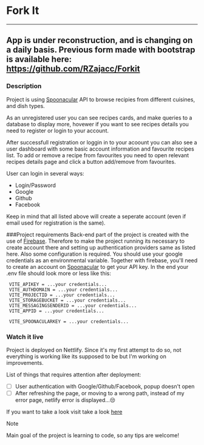 # Fork It

----------------------------------------------------------------------------
App is under reconstruction, and is changing on a daily basis. Previous form
made with bootstrap is available here: https://github.com/RZajacc/Forkit
----------------------------------------------------------------------------

### Description

Project is using [Spoonacular](https://spoonacular.com/) API to browse recipies from different cuisines, and dish types.

As an unregistered user you can see recipes cards, and make queries to a database to display more, hovewer if you want to see recipes details you need to register or login to your account.

After successfull registration or loggin in to your acoount you can also see a user dashboard with some basic account information and favourite recipes list. To add or remove a recipe from favourites you need to open relevant recipes details page and click a button add/remove from favourites.

User can login in several ways:

- Login/Password
- Google
- Github
- Facebook

Keep in mind that all listed above will create a seperate account (even if email used for registration is the same).

###Project requirements
Back-end part of the project is created with the use of [Firebase](https://firebase.google.com/). Therefore to make the project running its necessary to create account there and setting up authentication providers same as listed here. Also some configuration is required. You should use your google credentials as an environmental variable. Together with firebase, you'll need to create an account on [Spoonacular](https://spoonacular.com/) to get your API key. In the end your .env file should look more or less like this:

```
 VITE_APIKEY = ...your credentials...
 VITE_AUTHDOMAIN = ...your credentials...
 VITE_PROJECTID = ...your credentials...
 VITE_STORAGEBUCKET = ...your credentials...
 VITE_MESSAGINGSENDERID = ...your credentials...
 VITE_APPID = ...your credentials...

 VITE_SPOONACULARKEY = ...your credentials...
```

### Watch it live

Project is deployed on Nettlify. Since it's my first attempt to do so, not everything is working like its supposed to be but I'm working on improvements.

List of things that requires attention after deployment:

- [ ] User authentication with Google/Github/Facebook, popup doesn't open
- [ ] After refreshing the page, or moving to a wrong path, instead of my error page, netlify error is displayed...:unamused:

If you want to take a look visit take a look [here](https://forkitorleaveit.netlify.app/)

> [!NOTE]
> Main goal of the project is learning to code, so any tips are welcome!
